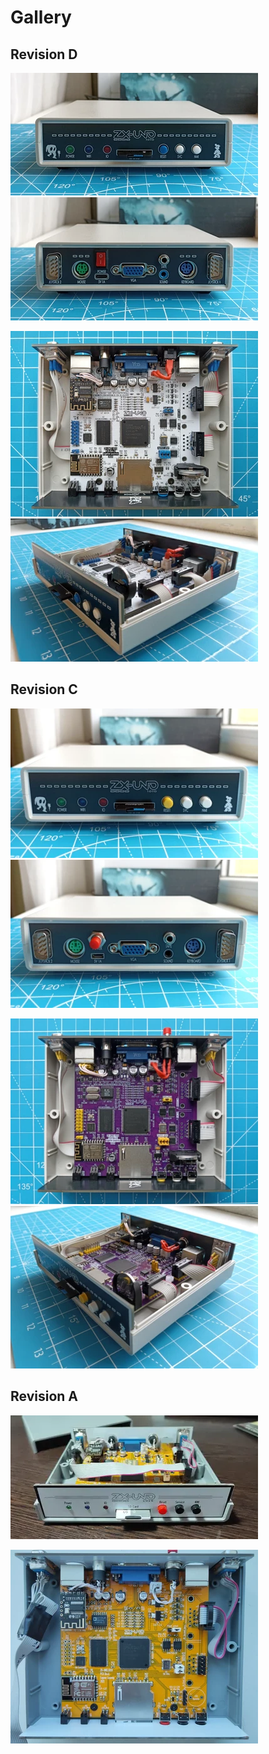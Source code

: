 # Gallery

## Revision D
[![photo](thumb.rev.D.front.webp)](https://raw.githubusercontent.com/UzixLS/zxuno1010-board/refs/heads/master/images/rev.D.front.webp)
[![photo](thumb.rev.D.back.webp)](https://raw.githubusercontent.com/UzixLS/zxuno1010-board/refs/heads/master/images/rev.D.back.webp)

[![photo](thumb.rev.D.top.webp)](https://raw.githubusercontent.com/UzixLS/zxuno1010-board/refs/heads/master/images/rev.D.top.webp)
[![photo](thumb.rev.D.side.webp)](https://raw.githubusercontent.com/UzixLS/zxuno1010-board/refs/heads/master/images/rev.D.side.webp)

## Revision C
[![photo](thumb.rev.C.front.webp)](https://raw.githubusercontent.com/UzixLS/zxuno1010-board/refs/heads/master/images/rev.C.front.webp)
[![photo](thumb.rev.C.back.webp)](https://raw.githubusercontent.com/UzixLS/zxuno1010-board/refs/heads/master/images/rev.C.back.webp)

[![photo](thumb.rev.C.top.webp)](https://raw.githubusercontent.com/UzixLS/zxuno1010-board/refs/heads/master/images/rev.C.top.webp)
[![photo](thumb.rev.C.side.webp)](https://raw.githubusercontent.com/UzixLS/zxuno1010-board/refs/heads/master/images/rev.C.side.webp)

## Revision A
[![photo](thumb.rev.A.front.webp)](https://raw.githubusercontent.com/UzixLS/zxuno1010-board/refs/heads/master/images/rev.A.front.webp)

[![photo](thumb.rev.A.top.webp)](https://raw.githubusercontent.com/UzixLS/zxuno1010-board/refs/heads/master/images/rev.A.top.webp)
